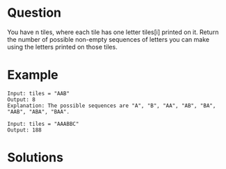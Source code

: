 # Question
You have n  tiles, where each tile has one letter tiles[i] printed on it. Return the number of possible non-empty sequences of letters you can make using the letters printed on those tiles.

# Example
```
Input: tiles = "AAB"
Output: 8
Explanation: The possible sequences are "A", "B", "AA", "AB", "BA", "AAB", "ABA", "BAA".
```

```
Input: tiles = "AAABBC"
Output: 188
```

# Solutions

